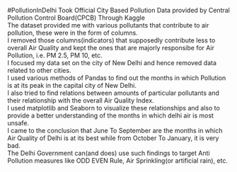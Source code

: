 #PollutionInDelhi
Took Official City Based Pollution Data provided by Central Pollution Control Board(CPCB) Through Kaggle   
The dataset provided me with various pollutants that contribute to air pollution, these were in the form of columns.       
I removed those columns(indicators) that supposedly contribute less to overall Air Quality and kept the ones that are majorly responsibe for Air Pollution, i.e. PM 2.5, PM 10, etc.         
I focused my data set on the city of New Delhi and hence removed data related to other cities.         
I used various methods of Pandas to find out the months in which Pollution is at its peak in the capital city of New Delhi.     
I also tried to find relations between amounts of particular pollutants and their relationship with the overall Air Quality Index.       
I used matplotlib and Seaborn to visualize these relationships and also to provide a better understanding of the months in which delhi air is most unsafe.       
I came to the conclusion that June To September are the months in which Air Quality of Delhi is at its best while from October To January, it is very bad.       
The Delhi Government can(and does) use such findings to target Anti Pollution measures like ODD EVEN Rule, Air Sprinkling(or artificial rain), etc.          
